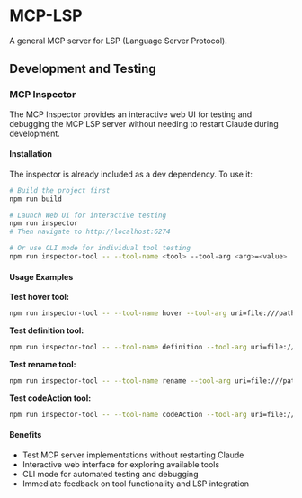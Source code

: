# MCP-LSP

A general MCP server for LSP (Language Server Protocol).

## Development and Testing

### MCP Inspector

The MCP Inspector provides an interactive web UI for testing and debugging the MCP LSP server without needing to restart Claude during development.

#### Installation

The inspector is already included as a dev dependency. To use it:

```bash
# Build the project first
npm run build

# Launch Web UI for interactive testing
npm run inspector
# Then navigate to http://localhost:6274

# Or use CLI mode for individual tool testing
npm run inspector-tool -- --tool-name <tool> --tool-arg <arg>=<value>
```

#### Usage Examples

**Test hover tool:**
```bash
npm run inspector-tool -- --tool-name hover --tool-arg uri=file:///path/to/file.ts --tool-arg line=10 --tool-arg character=5
```

**Test definition tool:**
```bash
npm run inspector-tool -- --tool-name definition --tool-arg uri=file:///path/to/file.ts --tool-arg line=5 --tool-arg character=10
```

**Test rename tool:**
```bash
npm run inspector-tool -- --tool-name rename --tool-arg uri=file:///path/to/file.ts --tool-arg line=5 --tool-arg character=10 --tool-arg newName=newVariableName
```

**Test codeAction tool:**
```bash
npm run inspector-tool -- --tool-name codeAction --tool-arg uri=file:///path/to/file.ts --tool-arg line=5 --tool-arg character=10 --tool-arg endLine=5 --tool-arg endCharacter=20
```

#### Benefits

- Test MCP server implementations without restarting Claude
- Interactive web interface for exploring available tools
- CLI mode for automated testing and debugging
- Immediate feedback on tool functionality and LSP integration
